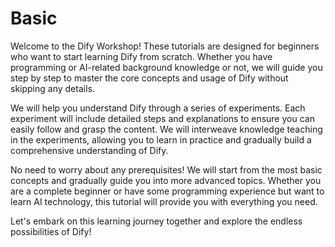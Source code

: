 # Basic

Welcome to the Dify Workshop! These tutorials are designed for beginners who want to start learning Dify from scratch. Whether you have programming or AI-related background knowledge or not, we will guide you step by step to master the core concepts and usage of Dify without skipping any details.

We will help you understand Dify through a series of experiments. Each experiment will include detailed steps and explanations to ensure you can easily follow and grasp the content. We will interweave knowledge teaching in the experiments, allowing you to learn in practice and gradually build a comprehensive understanding of Dify.

No need to worry about any prerequisites! We will start from the most basic concepts and gradually guide you into more advanced topics. Whether you are a complete beginner or have some programming experience but want to learn AI technology, this tutorial will provide you with everything you need.

Let's embark on this learning journey together and explore the endless possibilities of Dify!
